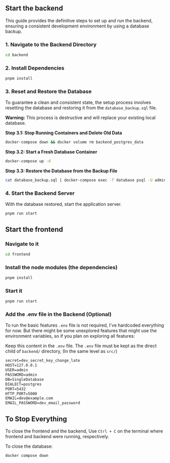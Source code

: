 ## Start the backend

This guide provides the definitive steps to set up and run the backend, ensuring a consistent development environment by using a database backup.

### 1. Navigate to the Backend Directory

```bash
cd backend
```

### 2. Install Dependencies

```bash
pnpm install
```

### 3. Reset and Restore the Database

To guarantee a clean and consistent state, the setup process involves resetting the database and restoring it from the `database_backup.sql` file.

**Warning:** This process is destructive and will replace your existing local database.

**Step 3.1: Stop Running Containers and Delete Old Data**

```bash
docker-compose down && docker volume rm backend_postgres_data
```

**Step 3.2: Start a Fresh Database Container**

```bash
docker-compose up -d
```

**Step 3.3: Restore the Database from the Backup File**

```bash
cat database_backup.sql | docker-compose exec -T database psql -U admin -d SingleDatabase
```

### 4. Start the Backend Server

With the database restored, start the application server.

```bash
pnpm run start
```

## Start the frontend

### Navigate to it

```bash
cd frontend
```

### Install the node modules (the dependencies)

```bash
pnpm install
```

### Start it

```bash
pnpm run start
```


### Add the .env file in the Backend (Optional)

To run the basic features `.env` file is not required, I've hardcoded everything for now. 
But there might be some unexplored features that might use the environment variables, so if you plan on exploring all features:

Keep this content in the `.env` file.
The `.env` file must be kept as the direct child of `backend/` directory, (In the same level as `src/`)

```txt
secret=dev_secret_key_change_late
HOST=127.0.0.1
USER=admin
PASSWORD=admin
DB=SingleDatabase
DIALECT=postgres
PORT=5432
HTTP_PORT=5000
EMAIL=dev@example.com
EMAIL_PASSWORD=dev_email_password
```


## To Stop Everything


To close the frontend and the backend, Use `Ctrl + C` on the terminal where frontend and backend were running, respectively.

To close the database:
```bash
docker compose down
```
